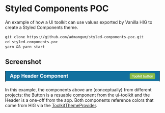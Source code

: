 # Styled Components POC
An example of how a UI toolkit can use values exported by Vanilla HIG to create a Styled Components theme.

```
git clone https://github.com/admangum/styled-components-poc.git
cd styled-components-poc
yarn && yarn start
```

## Screenshot
![screen-shot](./screen-shot.png)

In this example, the components above are (conceptually) from different projects: the Button
is a resuable component from the ui-toolkit and the Header is a one-off from the app.
Both components reference colors that come from HIG via the [ToolkitThemeProvider](https://github.com/admangum/styled-components-poc/blob/master/src/app/App.js#L7).
